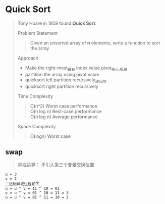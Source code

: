 # Quick Sort

> Tony Hoare in 1959 found **Quick Sort**.
>
> Problem Statement
> > Given an unsorted array of **n** elements, write a function to sort the array
>
> Approach
> - Make the right-most<sub>最右</sub> index value pivot<sub>核心;枢轴</sub>
> - partition the array using pivot value
> - quicksort left partition recursively<sub>递归地</sub>
> - quicksort right partition recursively
>
> Time Complexity
> > O(n^2) Worst case performance \
> > O(n log n) Best-case performance \
> > O(n log n) Average performance
>
> Space Complexity
> > O(logn) Worst case

## swap

> 异或运算： 不引入第三个变量交换位置

```text
u = 3
v = 2
二进制异或过程如下
u = u ^ v = 11 ^ 10 = 01
v = u ^ v = 01 ^ 10 = 11 = 3
u = u ^ v = 01 ^ 11 = 10 = 2

```
